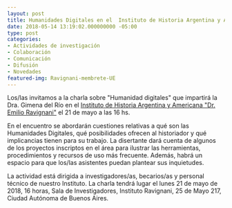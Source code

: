 ```yaml
---
layout: post
title: Humanidades Digitales en el  Instituto de Historia Argentina y Americana "Dr. Emilio Ravignani"
date: 2018-05-14 13:19:02.000000000 -05:00
type: post
categories:
- Actividades de investigación
- Colaboración
- Comunicación
- Difusión
- Novedades
featured-img: Ravignani-membrete-UE
---
```


Los/las invitamos a la charla sobre "Humanidad digitales" que impartirá la Dra. Gimena del Río en el [Instituto de Historia Argentina y Americana "Dr. Emilio Ravignani"](http://ravignani.institutos.filo.uba.ar/) el 21 de mayo a las 16 hs.

En el encuentro se abordarán cuestiones relativas a qué son las Humanidades Digitales, qué posibilidades ofrecen al historiador y qué implicancias tienen para su trabajo. La disertante dará cuenta de algunos de los proyectos inscriptos en el área para ilustrar las herramientas, procedimientos y recursos de uso más frecuente. Además, habrá un espacio para que los/las asistentes puedan plantear sus inquietudes.

La actividad está dirigida a investigadores/as, becarios/as y personal técnico de nuestro Instituto.
La charla tendrá lugar el lunes 21 de mayo de 2018, 16 horas, Sala de Investigadores, Instituto Ravignani, 25 de Mayo 217, Ciudad Autónoma de Buenos Aires.




